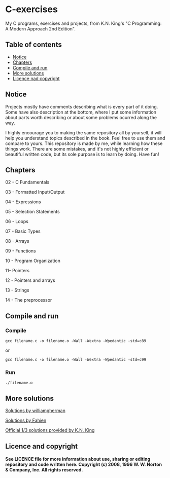 # C-exercises
My C programs, exercises and projects, from K.N. King's "C Programming: A Modern Approach 2nd Edition".

## Table of contents
* [Notice](#notice)
* [Chapters](#chapters)
* [Compile and run](#compile-and-run)
* [More solutions](#more-solutions)
* [Licence nad copyright](#licence-nad-copyright)

## Notice
Projects mostly have comments describing what is every part of it doing. Some have also description at the bottom, where I put some information about parts worth describing or about some problems ocurred along the way.

I highly encourage you to making the same repository all by yourself, it will help you understand topics described in the book. Feel free to use them and compare to yours. This repository is made by me, while learning how these things work. There are some mistakes, and it's not highly efficient or beautiful written code, but its sole purpose is to learn by doing. Have fun!

## Chapters
02 - C Fundamentals

03 - Formatted Input/Output

04 - Expressions

05 - Selection Statements

06 - Loops

07 - Basic Types

08 - Arrays

09 - Functions

10 - Program Organization

11- Pointers

12 - Pointers and arrays

13 - Strings

14 - The preprocessor

## Compile and run

### Compile
```
gcc filename.c -o filename.o -Wall -Wextra -Wpedantic -std=c89
```
or
```
gcc filename.c -o filename.o -Wall -Wextra -Wpedantic -std=c99
```
### Run
```
./filename.o
```
## More solutions

[Solutions by williamgherman](https://github.com/williamgherman/c-solutions)

[Solutions by Fahien](https://github.com/Fahien/exc)

[Official 1/3 solutions provided by K.N. King](http://knking.com/books/c2/answers/index.html)

## Licence and copyright
#### See LICENCE file for more information about use, sharing or editing repository and code written here. Copyright (c) 2008, 1996 W. W. Norton & Company, Inc. All rights reserved.